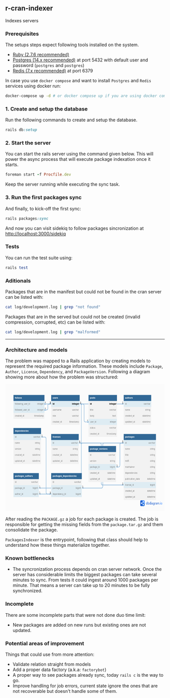 ## r-cran-indexer

Indexes servers

### Prerequisites

The setups steps expect following tools installed on the system.

- [Ruby (2.7.6 recommended)](https://github.com/organization/project-name/blob/master/.ruby-version#L1)
- [Postgres (14.x recommended)](https://www.postgresql.org/download/) at port 5432 with default user and password (`postgres` and `postgres`)
- [Redis (7.x recommended)](https://redis.io/docs/getting-started/installation/) at port 6379

In case you use `docker compose` and want to install `Postgres` and `Redis` services using docker run:

```bash
docker-compose up -d # or docker compose up if you are using docker compose v2
```

### 1. Create and setup the database

Run the following commands to create and setup the database.

```ruby
rails db:setup
```

### 2. Start the server

You can start the rails server using the command given below. This will power the async process that will execute package indexation once it starts.

```ruby
foreman start -f Procfile.dev
```

Keep the server running while executing the sync task.

### 3. Run the first packages sync

And finally, to kick-off the first sync:

```ruby
rails packages:sync
```

And now you can visit sidekiq to follow packages sincronization at [http://localhost:3000/sidekiq](http://localhost:3000/sidekiq)


### Tests

You can run the test suite using:

```ruby
rails test
```

### Aditionals

Packages that are in the manifest but could not be found in the cran server can be listed with:

```bash
cat log/development.log | grep "not found"
```

Packages that are in the served but could not be created (invalid compression, corrupted, etc) can be listed with:

```bash
cat log/development.log | grep "malformed"
```

---

### Architecture and models

The problem was mapped to a Rails application by creating models to represent the required package information. These models include `Package`, `Author`, `License`, `Dependency`, and `PackageVersion`. Following a diagram showing more about how the problem was structured:

<img src="schema_diagram.png" width="600" height="400">

After reading the `PACKAGE.gz` a job for each package is created. The job is responsible for getting the missing fields from the `package.tar.gz` and them consolidate the package.

`PackagesIndexer` is the entrypoint, following that class should help to understand how these things materialize together.

### Known bottlenecks

- The syncronization process depends on cran server network. Once the server has considerable limits the biggest packages can take several minutes to sync. From tests it could ingest around 1000 packages per minute. That means a server can take up to 20 minutes to be fully synchronized.

### Incomplete

There are some incomplete parts that were not done duo time limit:

- New packages are added on new runs but existing ones are not updated.

### Potential areas of improvement

Things that could use from more attention:

- Validate relation straight from models
- Add a proper data factory (a.k.a: `factorybot`)
- A proper way to see packages already sync, today `rails c` is the way to go.
- Improve handling for job errors, current state ignore the ones that are not recoverable but doesn't handle some of them.
